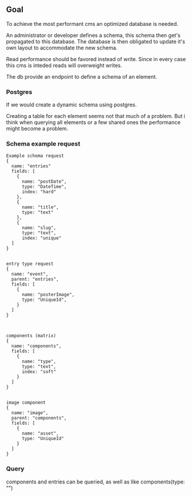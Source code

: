 ## Goal

To achieve the most performant cms an optimized database is needed.

An administrator or developer defines a schema, this schema then get's propagated to this database.
The database is then obligated to update it's own layout to accommodate the new schema.

Read performance should be favored instead of write. Since in every case this cms is inteded reads will overweight writes.


The db provide an endpoint to define a schema of an element.


### Postgres

If we would create a dynamic schema using postgres.

Creating a table for each element seems not that much of a problem.
But i think when querying all elements or a few shared ones the performance might become a problem.





### Schema example request


```
Example schema request
{
  name: "entries"
  fields: [
    {
      name: "postDate",
      type: "DateTime",
      index: "hard"
    },
    {
      name: "title",
      type: "text"
    },
    {
      name: "slug",
      type: "text",
      index: "unique"
  ]
}


entry type request
{
  name: "event",
  parent: "entries",
  fields: [
    {
      name: "posterImage",
      type: "UniqueId",
    }
  ]
}



components (matrix)
{
  name: "components",
  fields: [
    {
      name: "type",
      type: "text",
      index: "soft"
    }
  ]
}


image component
{
  name: "image",
  parent: "components",
  fields: [
    {
      name: "asset",
      type: "UniqueId"
    }
  ]
}

```

### Query
components and entries can be queried, as well as like components(type: "")
